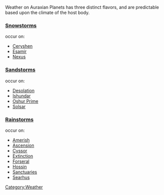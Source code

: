 Weather on Auraxian Planets has three distinct flavors, and are
predictable based upon the climate of the host body.

### [Snowstorms](Snowstorms "wikilink")

occur on:

-   [Ceryshen](Ceryshen "wikilink")
-   [Esamir](Esamir "wikilink")
-   [Nexus](Nexus "wikilink")

### [Sandstorms](Sandstorms "wikilink")

occur on:

-   [Desolation](Desolation "wikilink")
-   [Ishundar](Ishundar "wikilink")
-   [Oshur Prime](Oshur_Prime "wikilink")
-   [Solsar](Solsar "wikilink")

### [Rainstorms](Rainstorms "wikilink")

occur on:

-   [Amerish](Amerish "wikilink")
-   [Ascension](Ascension "wikilink")
-   [Cyssor](Cyssor "wikilink")
-   [Extinction](Extinction "wikilink")
-   [Forseral](Forseral "wikilink")
-   [Hossin](Hossin "wikilink")
-   [Sanctuaries](Sanctuary "wikilink")
-   [Searhus](Searhus "wikilink")

[Category:Weather](Category:Weather "wikilink")
